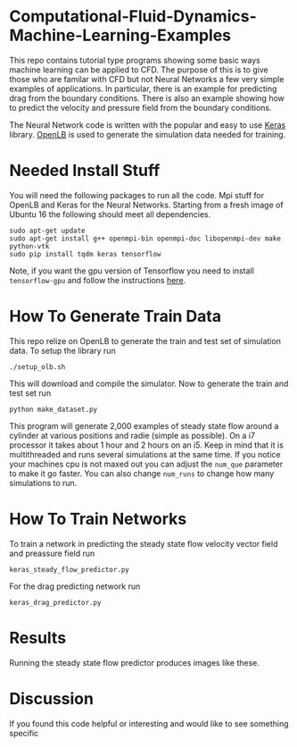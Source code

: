 # Computational-Fluid-Dynamics-Machine-Learning-Examples
This repo contains tutorial type programs showing some basic ways machine learning can be applied to CFD. The purpose of this is to give those who are familar with CFD but not Neural Networks a few very simple examples of applications. In particular, there is an example for predicting drag from the boundary conditions. There is also an example showing how to predict the velocity and pressure field from the boundary conditions.

The Neural Network code is written with the popular and easy to use [Keras](https://keras.io/) library. [OpenLB](http://optilb.org/openlb/) is used to generate the simulation data needed for training.

# Needed Install Stuff

You will need the following packages to run all the code. Mpi stuff for OpenLB and Keras for the Neural Networks. Starting from a fresh image of Ubuntu 16 the following should meet all dependencies.

```
sudo apt-get update
sudo apt-get install g++ openmpi-bin openmpi-doc libopenmpi-dev make python-vtk
sudo pip install tqdm keras tensorflow
```

Note, if you want the gpu version of Tensorflow you need to install `tensorflow-gpu` and follow the instructions [here](https://www.tensorflow.org/install/install_linux).

# How To Generate Train Data

This repo relize on OpenLB to generate the train and test set of simulation data. To setup the library run
```
./setup_olb.sh
```
This will download and compile the simulator. Now to generate the train and test set run
```
python make_dataset.py
```
This program will generate 2,000 examples of steady state flow around a cylinder at various positions and radie (simple as possible). On a i7 processor it takes about 1 hour and 2 hours on an i5. Keep in mind that it is multithreaded and runs several simulations at the same time. If you notice your machines cpu is not maxed out you can adjust the `num_que` parameter to make it go faster. You can also change `num_runs` to change how many simulations to run.

# How To Train Networks


To train a network in predicting the steady state flow velocity vector field and preassure field run
```
keras_steady_flow_predictor.py
```
For the drag predicting network run
```
keras_drag_predictor.py
```

# Results

Running the steady state flow predictor produces images like these. 



# Discussion

If you found this code helpful or interesting and would like to see something specific

